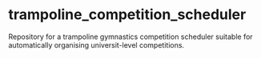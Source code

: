 # trampoline_competition_scheduler
Repository for a trampoline gymnastics competition scheduler suitable for automatically organising universit-level competitions.

